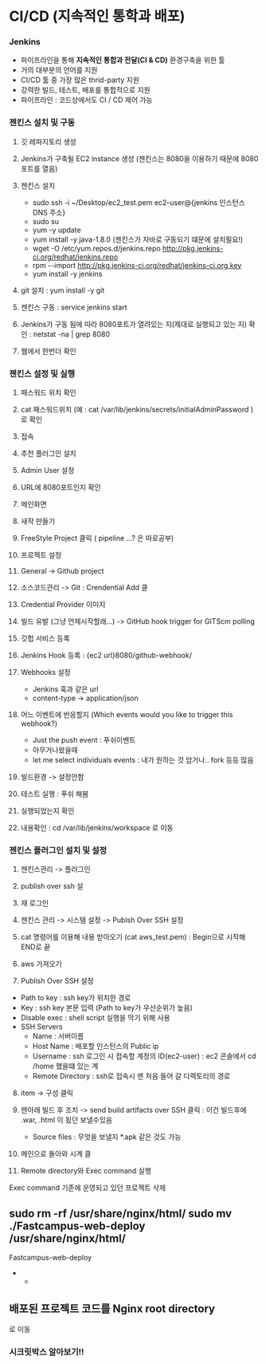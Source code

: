 # CI/CD (지속적인 통학과 배포)



### Jenkins

- 파이프라인을 통해 **지속적인 통합과 전달(CI & CD)** 환경구축을 위한 툴
- 거의 대부분의 언어를 지원
- CI/CD 툴 중 가장 많은 thrid-party 지원
- 강력한 빌드, 테스트, 배포를 통합적으로 지원
- 파이프라인 : 코드상에서도 CI / CD 제어 가능 


### 젠킨스 설치 및 구동

1. 깃 레파지토리 생성 
2. Jenkins가 구축될 EC2 instance 생성 (젠킨스는 8080을 이용하기 때문에 8080 포트를 열음)
3. 젠킨스 설치
    - sudo ssh -i ~/Desktop/ec2_test.pem ec2-user@{jenkins 인스턴스 DNS 주소} 
    - sudo su
    - yum -y update
    - yum install -y java-1.8.0 (젠킨스가 자바로 구동되기 떄문에 설치필요!)
    - wget -O /etc/yum.repos.d/jenkins.repo http://pkg.jenkins-ci.org/redhat/jenkins.repo 
    - rpm --import http://pkg.jenkins-ci.org/redhat/jenkins-ci.org.key
    - yum install -y jenkins
 
4. git 설치 : yum install -y git
5. 젠킨스 구동 :  service jenkins start
6. Jenkins가 구동 됨에 따라 8080포트가 열려있는 지(제대로 실행되고 있는 지) 확인 : netstat -na | grep 8080
7. 웹에서 한번더 확인


### 젠킨스 설정 및 실행

1. 패스워드 위치 확인

2. cat 패스워드위치 (예 : cat /var/lib/jenkins/secrets/initialAdminPassword ) 로 확인

3. 접속

4. 추천 플러그인 설치

5. Admin User 설정

6. URL에 8080포트인지 확인

7. 메인화면

8. 새작 만들기

9. FreeStyle Project 클릭 ( pipeline ...? 은 따로공부)

10. 프로젝트 설정

11. General -> Github project 


12. 소스코드관리 -> Git : Crendential Add 클


13. Credential Provider 이미지

14. 빌드 유발 (그냥 언제시작할래...) -> GitHub hook trigger for GITScm polling
    
15. 깃헙 서비스 등록

16. Jenkins Hook 등록 : {ec2 url}8080/github-webhook/

17. Webhooks 설정 
    - Jenkins 훅과 같은 url 
    - content-type ->  application/json 
    
18. 어느 이벤트에 반응할지 (Which events would you like to trigger this webhook?)
    - Just the push event : 푸쉬이벤트
    - 아무거나왔을때
    - let me select individuals events : 내가 원하는 것 암거나.. fork 등등 많음

19. 빌드환경 -> 설정안함


20. 테스트 실행 : 푸쉬 해봄

21. 실행되었는지 확인

22. 내용확인 : cd /var/lib/jenkins/workspace 로 이동

### 젠킨스 플러그인 설치 및 설정

1. 젠킨스관리 -> 플러그인

2. publish over ssh 설

3. 재 로그인

4. 젠킨스 관리 -> 시스템 설정 -> Publsh Over SSH 설정 

5. cat 명령어를 이용해 내용 받아오기 (cat aws_test.pem) : Begin으로 시작해 END로 끝

6. aws 가져오기 

7. Publish Over SSH 설정

- Path to key : ssh key가 위치한 경로
- Key : ssh key 본문 입력 (Path to key가 우선순위가 높음)
- Disable exec : shell script 실행을 막기 위해 사용
- SSH Servers 
    - Name : 서버이름
    - Host Name : 배포할 인스턴스의 Public ip 
    - Username : ssh 로그인 시 접속할 계정의 ID(ec2-user) : ec2 콘솔에서 cd /home 했을떄 있는 계
    - Remote Directory : ssh로 접속시 맨 처음 들어 갈 디렉토리의 경로
    
8. item -> 구성 클릭

9. 맨아래 빌드 후 조치 -> send build artifacts over SSH 클릭 : 이건 빌드후에 .war, .html 이 됬던 보낼수있음 
    - Source files : 무엇을 보낼지 *.apk 같은 것도 가능
    
10. 메인으로 돌아와 시계 클

11. Remote directory와 Exec command 실행

Exec command
기존에 운영되고 있던 프로젝트 삭제

sudo rm -rf /usr/share/nginx/html/
sudo mv ./Fastcampus-web-deploy /usr/share/nginx/html/
-
Fastcampus-web-deploy
- -
배포된 프로젝트 코드를 Nginx root directory
-
로 이동

    
### 시크릿박스 알아보기!!

